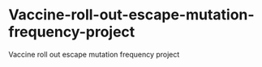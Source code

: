 # Vaccine-roll-out-escape-mutation-frequency-project
Vaccine roll out escape mutation frequency project
